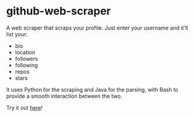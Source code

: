 # github-web-scraper

A web scraper that scraps your profile. Just enter your username and it'll list your:

- bio
- location
- followers
- following
- repos
- stars

It uses Python for the scraping and Java for the parsing, with Bash to provide a smooth interaction between the two.

Try it out [here](https://github-web-scraper.dynamicsquid.repl.run/)!
